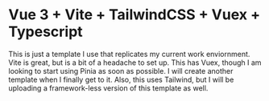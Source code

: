 # Vue 3 + Vite + TailwindCSS + Vuex + Typescript

This is just a template I use that replicates my current work enviornment. Vite is great, but is a bit of a headache to set up. This has Vuex, though I am looking to start using Pinia as soon as possible. I will create another template when I finally get to it. 
Also, this uses Tailwind, but I will be uploading a framework-less version of this template as well.
